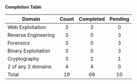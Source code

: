 **Completion Table**

| **Domain**          | **Count** | **Completed** | **Pending** |
| ------------------- | :-------: | :-----------: | :---------: |
| Web Exploitation    |   3       |   3           |    0        |
| Reverse Engineering |   3       |   0           |    3        |
| Forensics           |   3       |   0           |    3        |
| Binary Exploitation |   3       |   0           |    3        |
| Cryptography        |   3       |   2           |    1        |
| 2 of any 2 domains  |   4       |   4           |    0        |
| Total               |   19      |   09          |    10       |

